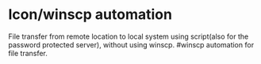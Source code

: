 # Icon/winscp automation
File transfer from remote location to local system using script(also for the password protected server), without using winscp.
#winscp automation for file transfer.
